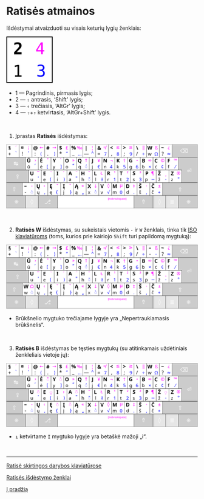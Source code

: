 
# Ratisės atmainos

Išdėstymai atvaizduoti su visais keturių lygių ženklais:

![Išdėstymo lygiai](images/zenklu-lygiai.svg)

+ 1 — Pagrindinis, pirmasis lygis;
+ 2 — ```⇧``` antrasis, ‘Shift’ lygis;
+ 3 — ```⇮``` trečiasis, ‘AltGr’ lygis;
+ 4 — ```⇧```+```⇮``` ketvirtasis, ‘AltGr+Shift’ lygis.

<br>

1. Įprastas __Ratisės__ išdėstymas:

![Ratisės išdėstymo klaviatūros ženklai](images/kb-lt-ratise-visi-zenklai.svg)

<br>

2. __Ratisės W__ išdėstymas, su sukeistais vietomis ```-``` ir ```W``` ženklais, tinka tik [ISO klaviatūroms](https://upload.wikimedia.org/wikipedia/commons/b/bb/Keyboard-alphanumeric-section-ISOIEC-9995-2-2009-with-amd1-2012.png) (toms, kurios prie kairiojo ```Shift``` turi papildomą mygtuką):

![Ratisės W išdėstymo klaviatūros ženklai](images/kb-lt-ratise-w-visi-zenklai.svg)

   + Brūkšnelio mygtuko trečiajame lygyje yra „Nepertraukiamasis brūkšnelis“.

<br>

3. __Ratisės B__ išdėstymas be tęsties mygtukų (su atitinkamais uždėtiniais ženkleliais vietoje jų):

![Ratisės B išdėstymo klaviatūros ženklai](images/kb-lt-ratise-b-visi-zenklai.svg)

  + ```ı``` ketvirtame ```I``` mygtuko lygyje yra betaškė mažoji „i“.

<br>

-------------------------

[Ratisė skirtingos darybos klaviatūrose](ratise-skirtingos-darybos-klaviaturose.md)

[Ratisės išdėstymo ženklai](ratises-isdestymo-zenklai.md)

[Į pradžią](../README.md)

